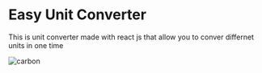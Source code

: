 # Easy Unit Converter

This is unit converter made with react js that allow you to conver differnet units in one time

![carbon](https://github.com/developedbyjk/unit-converter/assets/71823598/5d0ec450-d761-4cec-9c6e-233b31f2f80f)
